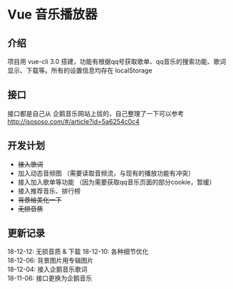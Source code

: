 # Vue 音乐播放器

## 介绍

项目用 vue-cli 3.0 搭建，功能有根据qq号获取歌单、qq音乐的搜索功能、歌词显示、下载等。所有的设置信息均存在 localStorage

## 接口

接口都是自己从 企鹅音乐网站上拔的，自己整理了一下可以参考 http://jsososo.com/#/article?id=5a6254c0c4


## 开发计划

+ ~~接入歌词~~
+ 加入动态音频图 （需要读取音频流，与现有的播放功能有冲突）
+ 接入加入歌单等功能 （因为需要获取qq音乐页面的部分cookie，暂缓）
+ 接入推荐音乐、排行榜
+ ~~背景给美化一下~~
+ ~~无损音质~~

## 更新记录
18-12-12: 无损音质 & 下载
18-12-10: 各种细节优化  
18-12-06: 背景图片用专辑图片  
18-12-04: 接入企鹅音乐歌词  
18-11-06: 接口更换为企鹅音乐  
